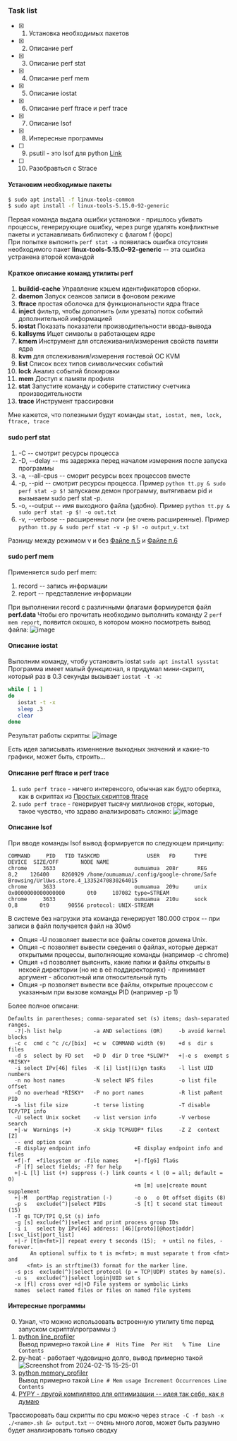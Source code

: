### Task list
- [x] 1) Установка необходимых пакетов
- [x] 2) Описание perf
- [X] 3) Описание perf stat 
- [X] 4) Описание perf mem
- [x] 5) Описание iostat
- [x] 6) Описание perf ftrace и perf trace
- [x] 7) Описание lsof
- [x] 8) Интересные программы
- [ ] 9) psutil - это lsof для python [Link](https://psutil.readthedocs.io/en/release-3.0.1/index.html?highlight=open%20files#psutil.Process.open_files)
- [ ] 10) Разобравться с Strace

#### Установим необходимые пакеты
```Bash
$ sudo apt install -f linux-tools-common
$ sudo apt install -f linux-tools-5.15.0-92-generic
```
Первая команда выдала ошибки установки - пришлось убивать процессы, генерирующие ошибку, через purge удалять конфликтные пакеты и устанавливать библиотеку с флагом f (форс)   
При попытке выпонить `perf stat -a` появилась ошибка отсутсвия необходимого пакет **linux-tools-5.15.0-92-generic** -- эта ошибка устранена второй командой     


#### Краткое описание команд утилиты **perf**
1) **buildid-cache** Управление кэшем идентификаторов сборки.
2) **daemon** Запуск сеансов записи в фоновом режиме
4) **ftrace** простая оболочка для функциональности ядра ftrace
5) **inject** фильтр, чтобы дополнить (или урезать) поток событий дополнительной информацией
6) **iostat** Показать показатели производительности ввода-вывода
7)  **kallsyms** Ищет символы в работающем ядре
8)  **kmem** Инструмент для отслеживания/измерения свойств памяти ядра
9)  **kvm** для отслеживания/измерения гостевой ОС KVM
10) **list** Список всех типов символических событий
11) **lock** Анализ событий блокировки
12) **mem** Доступ к памяти профиля
13) **stat** Запустите команду и соберите статистику счетчика производительности
14) **trace** Инструмент трассировки

Мне кажется, что полезными будут команды `stat, iostat, mem, lock, ftrace, trace`

#### sudo perf stat
1) -С <num process> -- смотрит ресурсы процесса
2) -D, --delay <n> -- ms задержка перед началом измерения после запуска программы
3) -a, --all-cpus -- сморит ресурсы всех процессов вместе
4) -p, --pid <pid> -- смотрит ресурсы процесса. Пример `python tt.py & sudo perf stat -p $!` запускаем демон программу, вытягиваем pid и вызываем sudo perf stat -p.
5) -o, --output <file> -- имя выходного файла (удобно). Пример `python tt.py & sudo perf stat -p $! -o out.txt`
6) -v, --verbose -- расширенные логи (не очень расширенные). Пример `python tt.py & sudo perf stat -v -p $! -o output_v.txt`

Разницу между режимом v и без [Файле п.5](./logs/output.txt)  и [Файле п.6](./logs/output_v.txt)


#### sudo perf mem
Применяется sudo perf mem:
1) record  --  запись информации
2) report  --  представление информации

При выполнении record с различными флагами формиурется файл **perf.data**
Чтобы его прочитать необходимо выполнить команду 2 `perf mem report`, появится окошко, в котором можно посмотреть вывод файла:
![image](https://github.com/moevm/os_profiling/assets/90711883/bfded735-c6f2-49be-9ec3-8c68049a7e77)

#### Описание iostat
Выполним команду, чтобу установить iostat `sudo apt install sysstat`
Программа имеет малый функционал, я придумал мини-скрипт, который раз в 0.3 секунды вызывает `iostat -t -x`:
```Bash
while [ 1 ]
do
   iostat -t -x 
   sleep .3
   clear
done
```
Результат работы скрипты: 
![image](https://github.com/moevm/os_profiling/assets/90711883/11f1208e-9da1-433a-8cb5-4b4e6e652a29)


Есть идея записывать изменнение выходных значений и какие-то графики, может быть, строить...




#### Описание perf ftrace и perf trace
1) `sudo perf trace` - ничего интеренсого, обычная как будто обертка, как в скриптах из [Простых скриптов ftrace](./cpu_tracer.md)
2) `sudo perf trace` - генерирует тысячу миллионов сторк, которые, такое чувство, что здраво анализировать сложно:
   ![image](https://github.com/moevm/os_profiling/assets/90711883/9d3cdf05-0f75-41c8-a9e3-618e15e00973)


#### Описание lsof
При вводе команды lsof вывод формируется по следующем принципу:
```
COMMAND     PID   TID TASKCMD               USER   FD      TYPE             DEVICE  SIZE/OFF       NODE NAME
chrome     3633                         oumuamua  208r      REG                8,2    126400    8260929 /home/oumuamua/.config/google-chrome/Safe Browsing/UrlUws.store.4_13352470830264015
chrome     3633                         oumuamua  209u     unix 0x0000000000000000       0t0     107082 type=STREAM
chrome     3633                         oumuamua  210u     sock                0,8       0t0      90556 protocol: UNIX-STREAM
```

В системе без нагрузки эта команда генерирует 180.000 строк -- при записи в файл получается файл на 30мб  
+ Опция -U позволяет вывести все файлы сокетов домена Unix.
+ Опция -c позволяет вывести сведения о файлах, которые держат открытыми процессы, выполняющие команды (например -с chrome)
+ Опция +d позволяет выяснить, какие папки и файлы открыты в некоей директории (но не в её поддиректориях) - принимает аргумент - абсолютный или относительный путь
+ Опция -p позволяет вывести все файлы, открытые процессом с указанным при вызове команды PID (например -p 1) 

Более полное описани:
```
Defaults in parentheses; comma-separated set (s) items; dash-separated ranges.
  -?|-h list help          -a AND selections (OR)     -b avoid kernel blocks
  -c c  cmd c ^c /c/[bix]  +c w  COMMAND width (9)    +d s  dir s files
  -d s  select by FD set   +D D  dir D tree *SLOW?*   +|-e s  exempt s *RISKY*
  -i select IPv[46] files  -K [i] list|(i)gn tasKs    -l list UID numbers
  -n no host names         -N select NFS files        -o list file offset
  -O no overhead *RISKY*   -P no port names           -R list paRent PID
  -s list file size        -t terse listing           -T disable TCP/TPI info
  -U select Unix socket    -v list version info       -V verbose search
  +|-w  Warnings (+)       -X skip TCP&UDP* files     -Z Z  context [Z]
  -- end option scan     
  -E display endpoint info              +E display endpoint info and files
  +f|-f  +filesystem or -file names     +|-f[gG] flaGs 
  -F [f] select fields; -F? for help  
  +|-L [l] list (+) suppress (-) link counts < l (0 = all; default = 0)
                                        +m [m] use|create mount supplement
  +|-M   portMap registration (-)       -o o   o 0t offset digits (8)
  -p s   exclude(^)|select PIDs         -S [t] t second stat timeout (15)
  -T qs TCP/TPI Q,St (s) info
  -g [s] exclude(^)|select and print process group IDs
  -i i   select by IPv[46] address: [46][proto][@host|addr][:svc_list|port_list]
  +|-r [t[m<fmt>]] repeat every t seconds (15);  + until no files, - forever.
       An optional suffix to t is m<fmt>; m must separate t from <fmt> and
      <fmt> is an strftime(3) format for the marker line.
  -s p:s  exclude(^)|select protocol (p = TCP|UDP) states by name(s).
  -u s   exclude(^)|select login|UID set s
  -x [fl] cross over +d|+D File systems or symbolic Links
  names  select named files or files on named file systems
```

#### Интересные программы
0) Узнал, что можно использовать встроенную утилиту time перед запуском скрипта\программы :)   
1) [python line_profiler](https://github.com/pyutils/line_profiler)   
Вывод примерно такой `Line #  Hits Time  Per Hit   % Time  Line Contents`
2) py-heat - работает чудовищно долго, вывод примерно такой    
   ![Screenshot from 2024-02-15 15-25-01](https://github.com/moevm/os_profiling/assets/90711883/d1885c4f-ce96-466e-8d45-c8fb746a187a)
4) [python memory_profiler](https://github.com/pythonprofilers/memory_profiler)     
Вывод примерно такой `Line # Mem usage Increment Occurrences Line Contents`
5) [PYPY - другой компилятор для оптимизации -- идея так себе, как я думаю](https://www.pypy.org/download.html)

Трассиоровать баш скрипты по cpu можно через `strace -C -f bash -x ./<name>.sh &> output.txt`  -- очень много логов, может быть разумно будет анализировать только сводку




  

